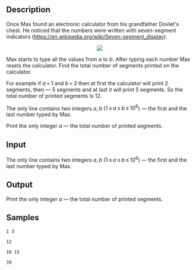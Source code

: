 ## Description

<div><p>Once Max found an electronic calculator from his grandfather Dovlet's chest. He noticed that the numbers were written with seven-segment indicators (<a href="https://en.wikipedia.org/wiki/Seven-segment_display">https://en.wikipedia.org/wiki/Seven-segment_display</a>).</p><center> <img class="tex-graphics" src="./27722/file/lDuKzxPO.png" style="max-width: 100.0%;max-height: 100.0%;"> </center><p>Max starts to type all the values from <span class="tex-span"><i>a</i></span> to <span class="tex-span"><i>b</i></span>. After typing each number Max resets the calculator. Find the total number of segments printed on the calculator.</p><p>For example if <span class="tex-span"><i>a</i> = 1</span> and <span class="tex-span"><i>b</i> = 3</span> then at first the calculator will print <span class="tex-span">2</span> segments, then — <span class="tex-span">5</span> segments and at last it will print <span class="tex-span">5</span> segments. So the total number of printed segments is <span class="tex-span">12</span>.</p></div><div class="input-specification"><p>The only line contains two integers <span class="tex-span"><i>a</i>, <i>b</i></span> (<span class="tex-span">1 ≤ <i>a</i> ≤ <i>b</i> ≤ 10<sup class="upper-index">6</sup></span>) — the first and the last number typed by Max.</p></div><div class="output-specification"><p>Print the only integer <span class="tex-span"><i>a</i></span> — the total number of printed segments.</p></div>


## Input

<p>The only line contains two integers <span class="tex-span"><i>a</i>, <i>b</i></span> (<span class="tex-span">1 ≤ <i>a</i> ≤ <i>b</i> ≤ 10<sup class="upper-index">6</sup></span>) — the first and the last number typed by Max.</p>


## Output

<p>Print the only integer <span class="tex-span"><i>a</i></span> — the total number of printed segments.</p>


## Samples

```input1
1 3

```

```output1
12

```






```input2
10 15

```

```output2
39

```



